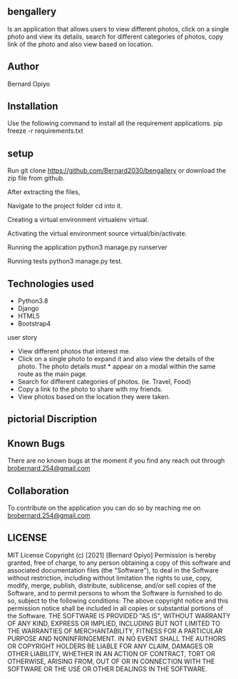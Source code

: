 ## bengallery
Is an application that allows users to  view different photos, click on a single photo and view its details, search for different categories of photos, copy link of the photo and also view based on location.
## Author
Bernard Opiyo

## Installation
Use the following command to install all the requirement applications. pip freeze -r requirements.txt

## setup
Run git clone https://github.com/Bernard2030/bengallery or download the zip file from github.

After extracting the files,

Navigate to the project folder cd into it.

Creating a virtual environment virtualenv virtual.

Activating the virtual environment source virtual/bin/activate.

Running the application python3 manage.py runserver

Running tests python3 manage.py test.

## Technologies used
* Python3.8
* Django  
* HTML5  
* Bootstrap4

user story

* View different photos that interest me.
* Click on a single photo to expand it and also view the details of the photo. The photo details must * appear on a modal within the same route as the main page.
* Search for different categories of photos. (ie. Travel, Food)
* Copy a link to the photo to share with my friends.
* View photos based on the location they were taken.


## pictorial Discription

	
	
	
	
	
## Known Bugs
There are no known bugs at the moment if you find any reach out through brobernard.254@gmail.com

## Collaboration
To contribute on the application you can do so by reaching me on brobernard.254@gmail.com

## LICENSE
MIT License Copyright (c) [2021] [Bernard Opiyo] Permission is hereby granted, free of charge, to any person obtaining a copy of this software and associated documentation files (the "Software"), to deal in the Software without restriction, including without limitation the rights to use, copy, modify, merge, publish, distribute, sublicense, and/or sell copies of the Software, and to permit persons to whom the Software is furnished to do so, subject to the following conditions: The above copyright notice and this permission notice shall be included in all copies or substantial portions of the Software. THE SOFTWARE IS PROVIDED "AS IS", WITHOUT WARRANTY OF ANY KIND, EXPRESS OR IMPLIED, INCLUDING BUT NOT LIMITED TO THE WARRANTIES OF MERCHANTABILITY, FITNESS FOR A PARTICULAR PURPOSE AND NONINFRINGEMENT. IN NO EVENT SHALL THE AUTHORS OR COPYRIGHT HOLDERS BE LIABLE FOR ANY CLAIM, DAMAGES OR OTHER LIABILITY, WHETHER IN AN ACTION OF CONTRACT, TORT OR OTHERWISE, ARISING FROM, OUT OF OR IN CONNECTION WITH THE SOFTWARE OR THE USE OR OTHER DEALINGS IN THE SOFTWARE.